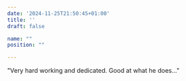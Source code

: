 ```yaml
---
date: '2024-11-25T21:50:45+01:00'
title: ''
draft: false

name: ""
position: ""

---
```


"Very hard working and dedicated. Good at what he does..."